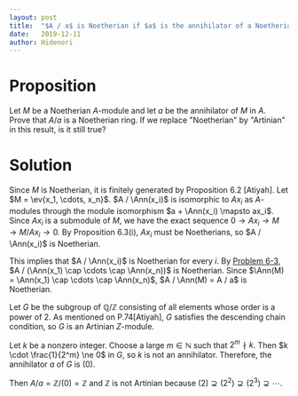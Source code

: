 ```yaml
---
layout: post
title:  "$A / a$ is Noetherian if $a$ is the annihilator of a Noetherian $A$-module"
date:   2019-12-11
author: Hidenori
---
```


# Proposition
Let $M$ be a Noetherian $A$-module and let $a$ be the annihilator of $M$ in $A$.
Prove that $A / a$ is a Noetherian ring.
If we replace "Noetherian" by "Artinian" in this result, is it still true?

# Solution

Since $M$ is Noetherian, it is finitely generated by Proposition 6.2 [Atiyah].
Let $M = \ev{x_1, \cdots, x_n}$.
$A / \Ann(x_i)$ is isomorphic to $Ax_i$ as $A$-modules through the module isomorphism $a + \Ann(x_i) \mapsto ax_i$.
Since $Ax_i$ is a submodule of $M$, we have the exact sequence $0 \rightarrow Ax_i \rightarrow M \rightarrow M / Ax_i \rightarrow 0$.
By Proposition 6.3(i), $Ax_i$ must be Noetherians, so $A / \Ann(x_i)$ is Noetherian.

This implies that $A / \Ann(x_i)$ is Noetherian for every $i$.
By [Problem 6-3](/2019/12/10/noetherian-ex-6-3.html), $A / (\Ann(x_1) \cap \cdots \cap \Ann(x_n))$ is Noetherian.
Since $\Ann(M) = \Ann(x_1) \cap \cdots \cap \Ann(x_n)$, $A / \Ann(M) = A / a$ is Noetherian.

Let $G$ be the subgroup of $\mathbb{Q}/\mathbb{Z}$ consisting of all elements whose order is a power of 2.
As mentioned on P.74[Atiyah], $G$ satisfies the descending chain condition, so $G$ is an Artinian $Z$-module.

Let $k$ be a nonzero integer.
Choose a large $m \in \mathbb{N}$ such that $2^m \nmid k$.
Then $k \cdot \frac{1}{2^m} \ne 0$ in $G$, so $k$ is not an annihilator.
Therefore, the annihilator $a$ of $G$ is $(0)$.

Then $A / a = \mathbb{Z} / (0) = \mathbb{Z}$ and $\mathbb{Z}$ is not Artinian because $(2) \supsetneq (2^2) \supsetneq (2^3) \supsetneq \cdots$.

